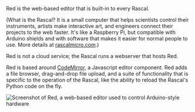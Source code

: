 Red is the web-based editor that is built-in to every Rascal.

(What is the Rascal? It is a small computer that helps scientists control their instruments, artists make interactive art, and engineers connect their projects to the web faster. It's like a Raspberry Pi, but compatible with Arduino shields and with software that makes it easier for normal people to use. More details at [rascalmicro.com][1].)

Red is not a cloud service; the Rascal runs a webserver that hosts Red.

Red is based around [CodeMirror][2], a Javascript editor component. Red adds a file browser, drag-and-drop file upload, and a suite of functionality that is specific to the operation of the Rascal, like the ability to reload the Rascal's Python code on the fly.

![Screenshot of Red, a web-based editor used to control Arduino-style hardware][3]

[1]: http://rascalmicro.com
[2]: http://codemirror.net
[3]: http://rascalmicro.com/img/red-rascal-editor-screenshot-2013-04-10.png "Screenshot of Red"

